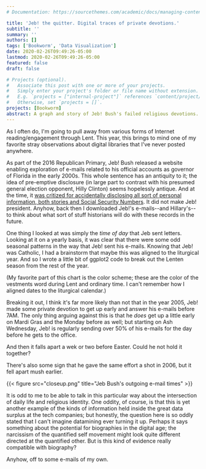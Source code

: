 ```yaml
---
# Documentation: https://sourcethemes.com/academic/docs/managing-content/

title: 'Jeb! the quitter. Digital traces of private devotions.'
subtitle: ''
summary: ''
authors: []
tags: ['Bookworm', 'Data Visualization']
date: 2020-02-26T09:49:26-05:00
lastmod: 2020-02-26T09:49:26-05:00
featured: false
draft: false

# Projects (optional).
#   Associate this post with one or more of your projects.
#   Simply enter your project's folder or file name without extension.
#   E.g. `projects = ["internal-project"]` references `content/project/deep-learning/index.md`.
#   Otherwise, set `projects = []`.
projects: [Bookworm]
abstract: A graph and story of Jeb! Bush's failed religious devotions.
---
```


As I often do, I'm going to pull away from various forms of Internet
reading/engagement through Lent. This year, this brings to mind one
of my favorite stray observations about digital libraries that I've
never posted anywhere.

As part of the 2016 Republican Primary, Jeb! Bush released a website
enabling exploration of e-mails related to his official accounts as
governor of Florida in the early 2000s. This whole sentence has an
antiquity to it; the idea of pre-emptive disclosure (in large part to
contrast with his presumed general election opponent, Hilly Clinton)
seems hopelessly antique. And at the time, it
[was critized for accidentally disclosing all sort of personal information, both stories and Social Security Numbers](https://www.theverge.com/2015/2/10/8013531/jeb-bush-florida-email-dump-privacy).
It did not make Jeb! president. Anyhow, back then I downloaded Jeb!'s
e-mails--and Hillary's--to think about what sort of stuff historians
will do with these records in the future.

One thing I looked at was simply the _time of day_ that Jeb sent
letters. Looking at it on a yearly basis, it was clear that there were
some odd seasonal patterns in the way that Jeb! sent his
e-mails. Knowing that Jeb! was Catholic, I had a brainstorm that maybe
this was aligned to the liturgical year. And so I wrote a little bit
of ggplot2 code to break out the Lenten season from the rest of the
year.

(My favorite part of this chart is the color scheme; these are the
color of the vestments word during Lent and ordinary time. I can't
remember how I aligned dates to the liturgical calendar.)

Breaking it out, I think it's far more likely than not that in the
year 2005, Jeb! made some private devotion to get up early and answer
his e-mails before 7AM. The only thing arguing against this is that he
_does_ get up a little early on Mardi Gras and the Monday before as
well; but starting on Ash Wednesday, Jeb! is regularly sending over
50% of his e-mails for the day before he gets to the office.

And then it falls apart a wek or two before Easter. Could he not hold
it together?

There's also some sign that he gave the same effort a shot in 2006,
but it fell apart mush earlier.

{{< figure src="closeup.png" title="Jeb Bush's outgoing e-mail times" >}}

It is odd to me to be able to talk in this particular way about the
intersection of daily life and religious identity. One oddity, of
course, is that this is yet another example of the kinds of
information held inside the great data surplus at the tech companies;
but honestly, the question here is so oddly stated that I can't
imagine datamining ever turning it up. Perhaps it says something about
the potential for biographies in the digital age; the narcissism of
the quantified self movement might look quite different directed at
the quantified other. But is this kind of evidence really compatible
with biography?

Anyhow, off to some e-mails of my own.
